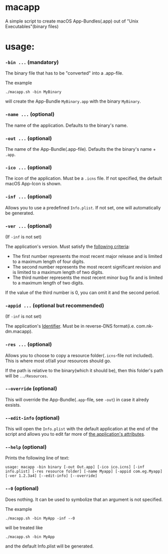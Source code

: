 # macapp
A simple script to create macOS App-Bundles(.app) out of "Unix Executables"(binary files)
# usage:
### `-bin ...` (mandatory)
The binary file that has to be "converted" into a .app-file.

The example
```
./macapp.sh -bin MyBinary
```
will create the App-Bundle `MyBinary.app` with the binary `MyBinary`.


### `-name ...` (optional)
The name of the application. Defaults to the binary's name.


### `-out ...` (optional)
The name of the App-Bundle(.app-file). Defaults the the binary's name + `.app`.


### `-ico ...` (optional)
The icon of the application. Must be a `.icns` file. If not specified, the default macOS App-Icon is shown.


### `-inf ...` (optional)
Allows you to use a predefined `Info.plist`. If not set, one will automatically be generated.


### `-ver ...` (optional)
(If `-inf` is not set)

The application's version. Must satisfy the [following criteria](https://developer.apple.com/library/archive/documentation/General/Reference/InfoPlistKeyReference/Articles/CoreFoundationKeys.html#//apple_ref/doc/uid/20001431-102364):
   * The first number represents the most recent major release and is limited to a maximum length of four digits.
   * The second number represents the most recent significant revision and is limited to a maximum length of two digits.
   * The third number represents the most recent minor bug fix and is limited to a maximum length of two digits.

If the value of the third number is 0, you can omit it and the second period.


### `-appid ...` (optional but recommended)
(If `-inf` is not set)

The application's [Identifier](https://developer.apple.com/library/archive/documentation/General/Reference/InfoPlistKeyReference/Articles/CoreFoundationKeys.html#//apple_ref/doc/uid/20001431-102070).
Must be in reverse-DNS format(i.e. com.nk-dm.macapp).


### `-res ...` (optional)
Allows you to choose to copy a resource folder(`.icns`-file not included). This is where most of/all your resources should go.

If the path is relative to the binary(which it should be), then this folder's path will be `../Resources`.


### `--override` (optional)
This will override the App-Bundle(`.app`-file, see `-out`) in case it alredy exsists.


### `--edit-info` (optional)
This will open the `Info.plist` with the default application at the end of the script and allows you to edit far more of [the application's attributes](https://developer.apple.com/library/archive/documentation/General/Reference/InfoPlistKeyReference/Introduction/Introduction.html#//apple_ref/doc/uid/TP40009248-SW1).


### `--help` (optional)
Prints the following line of text:
```
usage: macapp -bin binary [-out Out.app] [-ico ico.icns] [-inf info.plist] [-res resource folder] [-name Myapp] [-appid com.eg.Myapp] [-ver 1.2.3a4] [--edit-info] [--override]
```

### `--0` (optional)
Does nothing. It can be used to symbolize that an argument is not specified.

The example
```
./macapp.sh -bin MyApp -inf --0
```
will be treated like
```
./macapp.sh -bin MyApp
```
and the default Info.plist will be generated.
